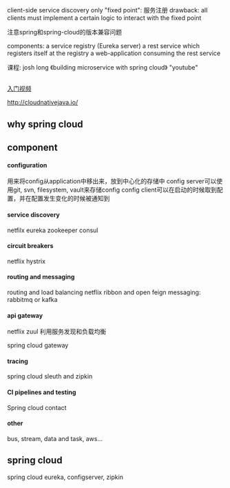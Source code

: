 client-side service discovery
only "fixed point": 服务注册
drawback: all clients must implement a certain logic to interact with the fixed point

注意spring和spring-cloud的版本兼容问题


components:
    a service registry  (Eureka server)
    a rest service which registers itself at the registry
    a web-application consuming the rest service
    
    
课程:
    josh long 《building microservice with spring cloud》  "youtube"
    
## 
[入门视频](https://www.youtube.com/watch?v=aO3W-lYnw-o)

http://cloudnativejava.io/
    
## why spring cloud


## component
#### configuration
用来将config从application中移出来，放到中心化的存储中
config server可以使用git, svn, filesystem, vault来存储config
config client可以在启动的时候取到配置，并在配置发生变化的时候被通知到

#### service discovery

netfilx eureka
zookeeper
consul

#### circuit breakers
netflix hystrix

#### routing and messaging
routing and load balancing
    netflix ribbon and open feign
messaging:
    rabbitmq or kafka

#### api gateway
netflix zuul
    利用服务发现和负载均衡

spring cloud gateway

#### tracing
spring cloud sleuth and zipkin

#### CI pipelines and testing
Spring cloud contact

#### other
bus, stream, data and task, aws...


## spring cloud
spring cloud eureka, configserver, zipkin



    